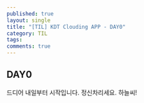 ```yaml
---
published: true
layout: single
title: "[TIL] KDT Clouding APP - DAY0"
category: TIL
tags:
comments: true
---
```


## DAY0
드디어 내일부터 시작입니다. 
정신차리세요. 하늘씨!